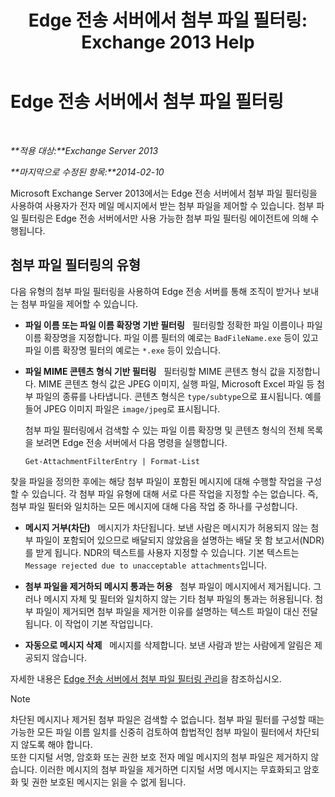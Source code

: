 ﻿---
title: 'Edge 전송 서버에서 첨부 파일 필터링: Exchange 2013 Help'
TOCTitle: Edge 전송 서버에서 첨부 파일 필터링
ms:assetid: be39a181-c82e-41f5-8846-085bf1f84164
ms:mtpsurl: https://technet.microsoft.com/ko-kr/library/Bb124399(v=EXCHG.150)
ms:contentKeyID: 60829917
ms.date: 05/22/2018
mtps_version: v=EXCHG.150
ms.translationtype: MT
---

# Edge 전송 서버에서 첨부 파일 필터링

 

_**적용 대상:**Exchange Server 2013_

_**마지막으로 수정된 항목:**2014-02-10_

Microsoft Exchange Server 2013에서는 Edge 전송 서버에서 첨부 파일 필터링을 사용하여 사용자가 전자 메일 메시지에서 받는 첨부 파일을 제어할 수 있습니다. 첨부 파일 필터링은 Edge 전송 서버에서만 사용 가능한 첨부 파일 필터링 에이전트에 의해 수행됩니다.

## 첨부 파일 필터링의 유형

다음 유형의 첨부 파일 필터링을 사용하여 Edge 전송 서버를 통해 조직이 받거나 보내는 첨부 파일을 제어할 수 있습니다.

  - **파일 이름 또는 파일 이름 확장명 기반 필터링**   필터링할 정확한 파일 이름이나 파일 이름 확장명을 지정합니다. 파일 이름 필터의 예로는 `BadFileName.exe` 등이 있고 파일 이름 확장명 필터의 예로는 `*.exe` 등이 있습니다.

  - **파일 MIME 콘텐츠 형식 기반 필터링**   필터링할 MIME 콘텐츠 형식 값을 지정합니다. MIME 콘텐츠 형식 값은 JPEG 이미지, 실행 파일, Microsoft Excel 파일 등 첨부 파일의 종류를 나타냅니다. 콘텐츠 형식은 `type/subtype`으로 표시됩니다. 예를 들어 JPEG 이미지 파일은 `image/jpeg`로 표시됩니다.
    
    첨부 파일 필터링에서 검색할 수 있는 파일 이름 확장명 및 콘텐츠 형식의 전체 목록을 보려면 Edge 전송 서버에서 다음 명령을 실행합니다.
    
        Get-AttachmentFilterEntry | Format-List

찾을 파일을 정의한 후에는 해당 첨부 파일이 포함된 메시지에 대해 수행할 작업을 구성할 수 있습니다. 각 첨부 파일 유형에 대해 서로 다른 작업을 지정할 수는 없습니다. 즉, 첨부 파일 필터와 일치하는 모든 메시지에 대해 다음 작업 중 하나를 구성합니다.

  - **메시지 거부(차단)**   메시지가 차단됩니다. 보낸 사람은 메시지가 허용되지 않는 첨부 파일이 포함되어 있으므로 배달되지 않았음을 설명하는 배달 못 함 보고서(NDR)를 받게 됩니다. NDR의 텍스트를 사용자 지정할 수 있습니다. 기본 텍스트는 `Message rejected due to unacceptable attachments`입니다.

  - **첨부 파일을 제거하되 메시지 통과는 허용**   첨부 파일이 메시지에서 제거됩니다. 그러나 메시지 자체 및 필터와 일치하지 않는 기타 첨부 파일의 통과는 허용됩니다. 첨부 파일이 제거되면 첨부 파일을 제거한 이유를 설명하는 텍스트 파일이 대신 전달됩니다. 이 작업이 기본 작업입니다.

  - **자동으로 메시지 삭제**   메시지를 삭제합니다. 보낸 사람과 받는 사람에게 알림은 제공되지 않습니다.

자세한 내용은 [Edge 전송 서버에서 첨부 파일 필터링 관리](manage-attachment-filtering-on-edge-transport-servers-exchange-2013-help.md)을 참조하십시오.


> [!NOTE]
> 차단된 메시지나 제거된 첨부 파일은 검색할 수 없습니다. 첨부 파일 필터를 구성할 때는 가능한 모든 파일 이름 일치를 신중히 검토하여 합법적인 첨부 파일이 필터에서 차단되지 않도록 해야 합니다.<BR>또한 디지털 서명, 암호화 또는 권한 보호 전자 메일 메시지의 첨부 파일은 제거하지 않습니다. 이러한 메시지의 첨부 파일을 제거하면 디지털 서명 메시지는 무효화되고 암호화 및 권한 보호된 메시지는 읽을 수 없게 됩니다.


